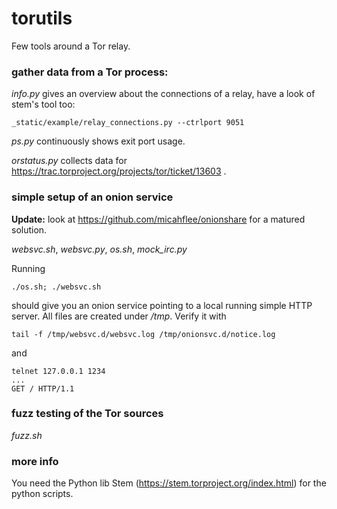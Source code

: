 # torutils
Few tools around a Tor relay.

### gather data from a Tor process:

*info.py* gives an overview about the connections of a relay, have a look of stem's tool too:

    _static/example/relay_connections.py --ctrlport 9051

*ps.py* continuously shows exit port usage.

*orstatus.py* collects data for https://trac.torproject.org/projects/tor/ticket/13603 .

### simple setup of an onion service
**Update:** look at https://github.com/micahflee/onionshare for a matured solution.

*websvc.sh*, *websvc.py*, *os.sh*, *mock_irc.py*

Running

    ./os.sh; ./websvc.sh

should give you an onion service pointing to a local running simple HTTP server.
All files are created under */tmp*.
Verify it with

    tail -f /tmp/websvc.d/websvc.log /tmp/onionsvc.d/notice.log

and

    telnet 127.0.0.1 1234
    ...
    GET / HTTP/1.1

### fuzz testing of the Tor sources

*fuzz.sh*

### more info
You need the Python lib Stem (https://stem.torproject.org/index.html) for the python scripts.

